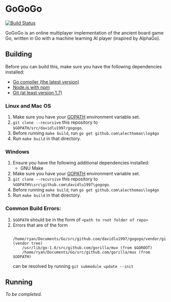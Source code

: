 # GoGoGo
[![Build Status](https://travis-ci.org/DavidLu1997/gogogo.svg?branch=master)](https://travis-ci.org/DavidLu1997/gogogo)

GoGoGo is an online multiplayer implementation of the ancient board game Go, written in Go with a machine learning AI player (inspired by AlphaGo).

## Building
Before you can build this, make sure you have the following dependencies installed:
* [Go compiler (the latest version)](https://golang.org/doc/install)
* [Node.js with npm](https://nodejs.org/en/download/)
* [Git (at least version 1.7)](https://git-scm.com/downloads)

### Linux and Mac OS
1. Make sure you have your [GOPATH](https://golang.org/doc/code.html) environment variable set.
2. `git clone --recursive` this repository to `$GOPATH/src/davidlu1997/gogogo`.
3. Before running `make build`, run `go get github.com\alecthomas\log4go`
4. Run `make build` in that directory.

### Windows
1. Ensure you have the following additional dependencies installed:
	* GNU Make
2. Make sure you have your [GOPATH](https://golang.org/doc/code.html) environment variable set.
3. `git clone --recursive` this repository to `%GOPATH%\src\github.com\davidlu1997\gogogo`.
4. Before running `make build`, run `go get github.com\alecthomas\log4go`
5. Run `make build` in that directory.

### Common Build Errors:
1. `$GOPATH` should be in the form of `<path to root folder of repo>`
2. Errors that are of the form 
	```api/api.go:7:2: cannot find package "github.com/gorilla/mux" in any of:
		/home/ryan/Documents/Go/src/github.com/davidlu1997/gogogo/vendor/github.com/gorilla/mux (vendor tree)
		/usr/lib/go-1.6/src/github.com/gorilla/mux (from $GOROOT)
		/home/ryan/Documents/Go/src/github.com/gorilla/mux (from $GOPATH)
	``` 
	can be resolved by running `git submodule update --init`

## Running
*To be completed.*
